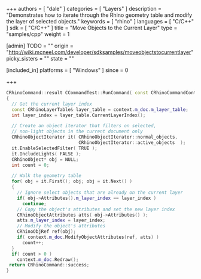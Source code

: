 +++
authors = [ "dale" ]
categories = [ "Layers" ]
description = "Demonstrates how to iterate through the Rhino geometry table and modify the layer of selected objects."
keywords = [ "rhino" ]
languages = [ "C/C++" ]
sdk = [ "C/C++" ]
title = "Move Objects to the Current Layer"
type = "samples/cpp"
weight = 1

[admin]
TODO = ""
origin = "http://wiki.mcneel.com/developer/sdksamples/moveobjectstocurrentlayer"
picky_sisters = ""
state = ""

[included_in]
platforms = [ "Windows" ]
since = 0

+++

```cpp
CRhinoCommand::result CCommandTest::RunCommand( const CRhinoCommandContext& context )
{
  // Get the current layer index
  const CRhinoLayerTable& layer_table = context.m_doc.m_layer_table;
  int layer_index = layer_table.CurrentLayerIndex();

  // Create an object iterator that filters on selected,
  // non-light objects in the current document only
  CRhinoObjectIterator it( CRhinoObjectIterator::normal_objects,
                           CRhinoObjectIterator::active_objects  );
  it.EnableSelectedFilter( TRUE );
  it.IncludeLights( FALSE );
  CRhinoObject* obj = NULL;
  int count = 0;

  // Walk the geometry table
  for( obj = it.First(); obj; obj = it.Next() )
  {
    // Ignore select objects that are already on the current layer
    if( obj->Attributes().m_layer_index == layer_index )
      continue;
    // Copy the object's attributes and set the new layer index
    CRhinoObjectAttributes atts( obj->Attributes() );
    atts.m_layer_index = layer_index;
    // Modify the object's attributes
    CRhinoObjRef ref(obj);
    if( context.m_doc.ModifyObjectAttributes(ref, atts) )
      count++;
  }
  if( count > 0 )
    context.m_doc.Redraw();
 return CRhinoCommand::success;
}
```
